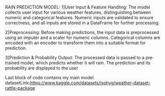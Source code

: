 RAIN PREDICTION MODEL:
1]User Input & Feature Handling: The model collects user input for various weather features, distinguishing between numeric and categorical features. Numeric inputs are validated to ensure correctness, and all inputs are stored in a DataFrame for further processing.

2]Preprocessing: Before making predictions, the input data is preprocessed using an imputer and a scaler for numeric columns. Categorical columns are encoded with an encoder to transform them into a suitable format for prediction.

3]Prediction & Probability Output: The processed data is passed to a pre-trained model, which predicts whether it will rain. The prediction and its probability are displayed to the user

Last block of code contains my main model.
datasetLink:https://www.kaggle.com/datasets/jsphyg/weather-dataset-rattle-package
